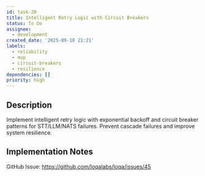 ```yaml
---
id: task-20
title: Intelligent Retry Logic with Circuit Breakers
status: To Do
assignee:
  - development
created_date: '2025-09-10 21:21'
labels:
  - reliability
  - mvp
  - circuit-breakers
  - resilience
dependencies: []
priority: high
---
```


## Description

Implement intelligent retry logic with exponential backoff and circuit breaker patterns for STT/LLM/NATS failures. Prevent cascade failures and improve system resilience.

## Implementation Notes

GitHub Issue: https://github.com/loqalabs/loqa/issues/45
